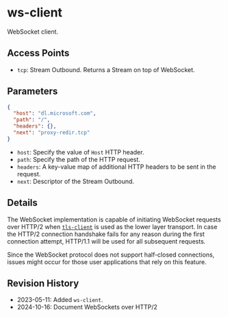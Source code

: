 # ws-client

WebSocket client.

## Access Points

- `tcp`: Stream Outbound. Returns a Stream on top of WebSocket.

## Parameters

```json
{
  "host": "dl.microsoft.com",
  "path": "/",
  "headers": {},
  "next": "proxy-redir.tcp"
}
```

- `host`: Specify the value of `Host` HTTP header.
- `path`: Specify the path of the HTTP request.
- `headers`: A key-value map of additional HTTP headers to be sent in the request.
- `next`: Descriptor of the Stream Outbound.

## Details

The WebSocket implementation is capable of initiating WebSocket requests over HTTP/2 when [`tls-client`](./tls-client.md) is used as the lower layer transport. In case the HTTP/2 connection handshake fails for any reason during the first connection attempt, HTTP/1.1 will be used for all subsequent requests.

Since the WebSocket protocol does not support half-closed connections, issues might occur for those user applications that rely on this feature.

## Revision History

- 2023-05-11: Added `ws-client`.
- 2024-10-16: Document WebSockets over HTTP/2
